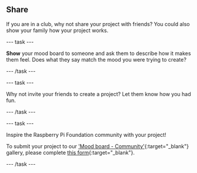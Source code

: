 ## Share

If you are in a club, why not share your project with friends? You could also show your family how your project works.

--- task ---

**Show** your mood board to someone and ask them to describe how it makes them feel. Does what they say match the mood you were trying to create? 

--- /task ---

--- task ---

Why not invite your friends to create a project? Let them know how you had fun.

--- /task ---

--- task ---

Inspire the Raspberry Pi Foundation community with your project!

To submit your project to our ['Mood board - Community'](https://wke.lt/w/s/1bHup_){:target="_blank"} gallery, please complete [this form](https://form.raspberrypi.org/f/community-project-submissions){:target="_blank"}.

--- /task ---
